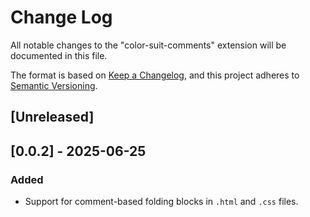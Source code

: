 # Change Log

All notable changes to the "color-suit-comments" extension will be documented in this file.

The format is based on [Keep a Changelog](https://keepachangelog.com/en/1.1.0/),
and this project adheres to [Semantic Versioning](https://semver.org/spec/v2.0.0.html).

## [Unreleased]

## [0.0.2] - 2025-06-25
### Added
- Support for comment-based folding blocks in `.html` and `.css` files.